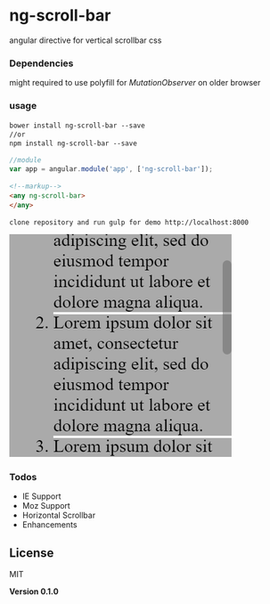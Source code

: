# ng-scroll-bar
angular directive for vertical scrollbar css

### Dependencies
might required to use polyfill for *MutationObserver* on older browser

### usage
```shell
bower install ng-scroll-bar --save
//or
npm install ng-scroll-bar --save
```
```javascript
//module
var app = angular.module('app', ['ng-scroll-bar']);
```
```html
<!--markup-->
<any ng-scroll-bar>
</any>
```

```
clone repository and run gulp for demo http://localhost:8000
```

![ng-scroll-bar Screenshot](https://raw.githubusercontent.com/appfoundations/ng-scroll-bar/master/preview.png "ng-scroll-bar Screenshot")

### Todos

 - IE Support
 - Moz Support
 - Horizontal Scrollbar
 - Enhancements

License
----

MIT


**Version 0.1.0**
